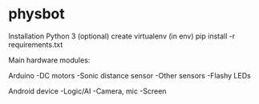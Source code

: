 # physbot

Installation
Python 3
(optional) create virtualenv
(in env) pip install -r requirements.txt

Main hardware modules:

Arduino
  -DC motors
  -Sonic distance sensor
  -Other sensors
  -Flashy LEDs

Android device
  -Logic/AI
  -Camera, mic
  -Screen


